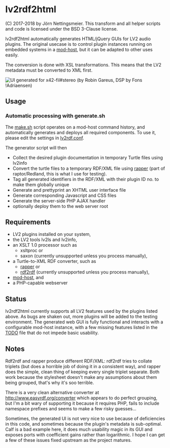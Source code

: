 # lv2rdf2html
(C) 2017-2018 by Jörn Nettingsmeier. This transform and all helper scripts and
code is licensed under the BSD 3-Clause license.

lv2rdf2html automatically generates HTML/jQuery GUIs for LV2 audio
plugins. The original usecase is to control plugin instances running
on embedded systems in a [mod-host](
https://github.com/moddevices/mod-host), but it can be adapted to
other uses easily.

The conversion is done with XSL transformations. This means that the 
LV2 metadata must be converted to XML first.

![UI generated for x42-fil#stereo (by Robin Gareus, DSP by Fons
!Adriaensen)](fil4stereo.png)
## Usage

### Automatic processing with generate.sh
The [make.sh](make.sh) script operates on a mod-host command history, and
automatically generates and deploys all required components. To use it, please edit the settings in
[lv2rdf.conf](lv2rdf.conf).

The generator script will then
* Collect the desired plugin documentation in temporary Turtle files using lv2info
* Convert the turtle files to a temporary RDF/XML file using [rapper](http://librdf.org/raptor/rapper.html)
(part of raptor/Redland, this is what I use for testing). 
* Tag all generated identifiers in the RDF/XML with their plugin ID no. to
make them globally unique
* Generate and prettyprint an XHTML user interface file
* Generate corresponding Javascript and CSS files
* Generate the server-side PHP AJAX handler
* optionally deploy them to the web server root

## Requirements

* LV2 plugins installed on your system,
* the LV2 tools lv2ls and lv2info,
* an XSLT 1.0  processor such as 
  * xsltproc or 
  * saxon (currently unsupported unless you process manually),
* a Turtle-to-XML RDF converter, such as
  * [rapper](http://librdf.org/raptor/rapper.html) or
  * [rdf2rdf](http://www.l3s.de/~minack/rdf2rdf/) (currently unsupported
    unless you process manually),
* [mod-host](https://github.com/moddevices/mod-host), and
* a PHP-capable webserver

## Status

lv2rdf2html currently supports all LV2 features used by the plugins
listed above. As bugs are shaken out, more plugins will be added to the 
testing environment. 
The generated web GUI is fully functional and interacts with a configurable
mod-host instance, with a few missing features listed in the [TODO](TODO.md) 
file that do not impede basic usability. 
    
## Notes

Rdf2rdf and rapper produce different RDF/XML: rdf2rdf tries to collate
triplets (but does a horrible job of doing it in a consistent way), and rapper
does the simple, clean thing of keeping every single triplet separate. Both work
because the stylesheet doesn't make any assumptions about them being grouped, 
that's why it's soo terrible.
  
There is a very clean alternative converter at http://www.easyrdf.org/converter
which appears to do perfect grouping, but I'm a bit wary of supporting it because
it requires PHP, fails to include namespace prefixes and seems to make a few risky guesses...

Sometimes, the generated UI is not very nice to use because of deficiencies
in this code, and sometimes because the plugin's metadata is sub-optimal.
Calf is a bad example here, it does much usability magic in its GUI and
exposes ports with coefficient gains rather than logarithmic. I hope I can
get a few of these issues fixed upstream as the project matures.
